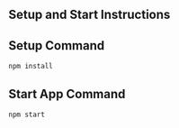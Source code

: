 ## Setup and Start Instructions

## Setup Command

   ```
   npm install
   ```

## Start App Command
   ```
   npm start
   ```
